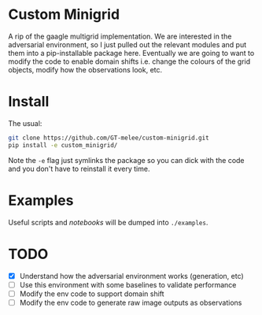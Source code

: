# Custom Minigrid

A rip of the gaagle multigrid implementation. 
We are interested in the adversarial environment, so I just pulled out the
relevant modules and put them into a pip-installable package here. 
Eventually we are going to want to modify the code to enable domain shifts
i.e. change the colours of the grid objects, modify how the observations look,
etc.

# Install

The usual:

```bash
git clone https://github.com/GT-melee/custom-minigrid.git
pip install -e custom_minigrid/
```

Note the `-e` flag just symlinks the package so you can dick with the code
and you don't have to reinstall it every time.

# Examples

Useful scripts and _notebooks_ will be dumped into `./examples`. 

# TODO

- [x] Understand how the adversarial environment works (generation, etc)
- [ ] Use this environment with some baselines to validate performance
- [ ] Modify the env code to support domain shift
- [ ] Modify the env code to generate raw image outputs as observations